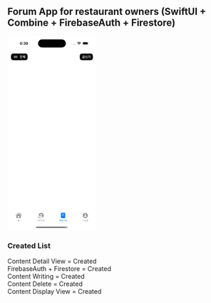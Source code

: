 ## Forum App for restaurant owners (SwiftUI + Combine + FirebaseAuth + Firestore)

<img src="https://github.com/devrun2016/Previews/blob/main/auth.gif" width=200>

### Created List
Content Detail View = Created <br>
FirebaseAuth + Firestore = Created <br>
Content Writing = Created <br>
Content Delete = Created <br>
Content Display View = Created <br>
